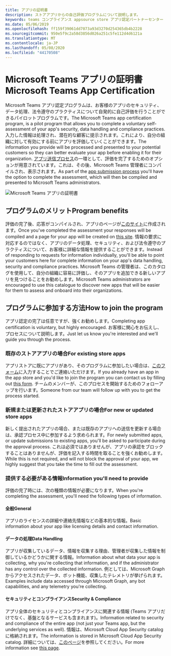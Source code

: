 ```yaml
---
title: アプリの証明書
description: ストアアプリからの自己評価プログラムについて説明します。
keywords: teams コンプライアンス appsource store アプリ認定パートナーセンター
ms.date: 05/06/2019
ms.openlocfilehash: ff159f39061dd7073a93d3270d254365db4b2228
ms.sourcegitcommit: 950e5f9c2a58d3856d026a251c5fe112d4d6121a
ms.translationtype: MT
ms.contentlocale: ja-JP
ms.lasthandoff: 05/08/2020
ms.locfileid: "44170508"
---
```

# <a name="microsoft-teams-app-certification"></a><span data-ttu-id="2c2fa-104">Microsoft Teams アプリの証明書</span><span class="sxs-lookup"><span data-stu-id="2c2fa-104">Microsoft Teams App Certification</span></span>

<span data-ttu-id="2c2fa-105">Microsoft Teams アプリ認定プログラムは、お客様のアプリのセキュリティ、データ処理、法令遵守のプラクティスについて自発的に自己評価を行うことができるパイロットプログラムです。</span><span class="sxs-lookup"><span data-stu-id="2c2fa-105">The Microsoft Teams app certification program, is a pilot program that allows you to complete a voluntary self-assessment of your app's security, data handling and compliance practices.</span></span> <span data-ttu-id="2c2fa-106">入力した情報は処理され、潜在的な顧客に提示されます。これにより、自分の組織に対して有効にする前にアプリを評価していくことができます。</span><span class="sxs-lookup"><span data-stu-id="2c2fa-106">The information you provide will be processed and presented to your potential customers so they can better evaluate your app before enabling it for their organization.</span></span> <span data-ttu-id="2c2fa-107">[アプリ送信プロセス](~/concepts/deploy-and-publish/apps-publish.md)の一環として、評価を完了するためのオプションが用意されています。これは、その後、Microsoft Teams 管理者にコンパイルされ、表示されます。</span><span class="sxs-lookup"><span data-stu-id="2c2fa-107">As part of the [app submission process](~/concepts/deploy-and-publish/apps-publish.md) you'll have the option to complete the assessment, which will then be compiled and presented to Microsoft Teams administrators.</span></span>

![Microsoft Teams アプリの証明書](~/assets/images/self-assessment.png)

## <a name="program-benefits"></a><span data-ttu-id="2c2fa-109">プログラムのメリット</span><span class="sxs-lookup"><span data-stu-id="2c2fa-109">Program benefits</span></span>

<span data-ttu-id="2c2fa-110">評価の完了後、応答がコンパイルされ、アプリのページが[このサイト](https://aka.ms/AppCertification)に作成されます。</span><span class="sxs-lookup"><span data-stu-id="2c2fa-110">Once you've completed the assessment your responses will be compiled and a page for your app will be created on [this site](https://aka.ms/AppCertification).</span></span> <span data-ttu-id="2c2fa-111">情報の要求に対応するのではなく、アプリのデータ処理、セキュリティ、および法令遵守のプラクティスについて、お客様に詳細な情報を提供することができます。</span><span class="sxs-lookup"><span data-stu-id="2c2fa-111">Instead of responding to requests for information individually, you'll be able to point your customers here for complete information on your app's data handling, security and compliance practices.</span></span> <span data-ttu-id="2c2fa-112">Microsoft Teams の管理者は、このカタログを使用して、自分の組織に容易に評価し、そのアプリを追加できる新しいアプリを見つけることをお勧めします。</span><span class="sxs-lookup"><span data-stu-id="2c2fa-112">Microsoft Teams administrators are encouraged to use this catalogue to discover new apps that will be easier for them to assess and onboard into their organizations.</span></span>

## <a name="how-to-join-the-program"></a><span data-ttu-id="2c2fa-113">プログラムに参加する方法</span><span class="sxs-lookup"><span data-stu-id="2c2fa-113">How to join the program</span></span>

<span data-ttu-id="2c2fa-114">アプリ認定の完了は任意ですが、強くお勧めします。</span><span class="sxs-lookup"><span data-stu-id="2c2fa-114">Completing app certification is voluntary, but highly encouraged.</span></span> <span data-ttu-id="2c2fa-115">お客様に関心をお伝えし、プロセスについて説明します。</span><span class="sxs-lookup"><span data-stu-id="2c2fa-115">Just let us know you're interested and we'll guide you through the process.</span></span>

### <a name="for-existing-store-apps"></a><span data-ttu-id="2c2fa-116">既存のストアアプリの場合</span><span class="sxs-lookup"><span data-stu-id="2c2fa-116">For existing store apps</span></span>

<span data-ttu-id="2c2fa-117">アプリストアに既にアプリがあり、そのプログラムに参加したい場合は、[このフォーム](https://forms.microsoft.com/Pages/ResponsePage.aspx?id=v4j5cvGGr0GRqy180BHbR3oKPRKv815GlRdzCCYPJGZUMzlXMVVIRkhXQUVXT0paQVQ0UUdRWEZSSCQlQCN0PWcu)に入力することでご連絡いただけます。</span><span class="sxs-lookup"><span data-stu-id="2c2fa-117">If you already have an app in the app store and you'd like to join the program you can contact us by filling out [this form](https://forms.microsoft.com/Pages/ResponsePage.aspx?id=v4j5cvGGr0GRqy180BHbR3oKPRKv815GlRdzCCYPJGZUMzlXMVVIRkhXQUVXT0paQVQ0UUdRWEZSSCQlQCN0PWcu).</span></span> <span data-ttu-id="2c2fa-118">チームのメンバーが、このプロセスを開始するためのフォローアップを行います。</span><span class="sxs-lookup"><span data-stu-id="2c2fa-118">Someone from our team will follow up with you to get the process started.</span></span>

### <a name="for-new-or-updated-store-apps"></a><span data-ttu-id="2c2fa-119">新規または更新されたストアアプリの場合</span><span class="sxs-lookup"><span data-stu-id="2c2fa-119">For new or updated store apps</span></span>

<span data-ttu-id="2c2fa-120">新しく提出されたアプリの場合、または既存のアプリへの送信を更新する場合は、承認プロセス中に参加するよう求められます。</span><span class="sxs-lookup"><span data-stu-id="2c2fa-120">For newly submitted apps, or update submissions to existing apps, you'll be asked to participate during the approval process.</span></span> <span data-ttu-id="2c2fa-121">これは必須ではありませんが、アプリの承認をブロックすることはありませんが、評価を記入する時間を取ることを強くお勧めします。</span><span class="sxs-lookup"><span data-stu-id="2c2fa-121">While this is not required, and will not block the approval of your app, we highly suggest that you take the time to fill out the assessment.</span></span>

### <a name="information-youll-need-to-provide"></a><span data-ttu-id="2c2fa-122">提供する必要がある情報</span><span class="sxs-lookup"><span data-stu-id="2c2fa-122">Information you'll need to provide</span></span>

<span data-ttu-id="2c2fa-123">評価の完了時には、次の種類の情報が必要になります。</span><span class="sxs-lookup"><span data-stu-id="2c2fa-123">When you're completing the assessment, you'll need the following types of information.</span></span>

#### <a name="general"></a><span data-ttu-id="2c2fa-124">全般</span><span class="sxs-lookup"><span data-stu-id="2c2fa-124">General</span></span>

<span data-ttu-id="2c2fa-125">アプリのライセンスの詳細や連絡先情報などの基本的な情報。</span><span class="sxs-lookup"><span data-stu-id="2c2fa-125">Basic information about your app like licensing details and contact information.</span></span>

#### <a name="data-handling"></a><span data-ttu-id="2c2fa-126">データの処理</span><span class="sxs-lookup"><span data-stu-id="2c2fa-126">Data Handling</span></span>

<span data-ttu-id="2c2fa-127">アプリが収集しているデータ、情報を収集する理由、管理者が収集した情報を制御しているかどうかに関する情報。</span><span class="sxs-lookup"><span data-stu-id="2c2fa-127">Information about what data your app is collecting, why you're collecting that information, and if the administrator has any control over the collected information.</span></span> <span data-ttu-id="2c2fa-128">例としては、Microsoft Graph からアクセスされたデータ、ボット機能、収集したテレメトリが挙げられます。</span><span class="sxs-lookup"><span data-stu-id="2c2fa-128">Examples include data accessed through Microsoft Graph, any bot capabilities, and any telemetry you're collecting.</span></span>

#### <a name="security--compliance"></a><span data-ttu-id="2c2fa-129">セキュリティとコンプライアンス</span><span class="sxs-lookup"><span data-stu-id="2c2fa-129">Security & Compliance</span></span>

<span data-ttu-id="2c2fa-130">アプリ全体のセキュリティとコンプライアンスに関連する情報 (Teams アプリだけでなく、基盤となるサービスも含まれます)。</span><span class="sxs-lookup"><span data-stu-id="2c2fa-130">Information related to security and compliance of the entire app (not just your Teams app, but the underlying services as well).</span></span> <span data-ttu-id="2c2fa-131">情報は、Microsoft Cloud App Security catalog に格納されます。</span><span class="sxs-lookup"><span data-stu-id="2c2fa-131">The information is stored in Microsoft Cloud App Security catalog.</span></span> <span data-ttu-id="2c2fa-132">詳細については、[このページ](/cloud-app-security/attest-your-app)を参照してください。</span><span class="sxs-lookup"><span data-stu-id="2c2fa-132">For more information see [this page](/cloud-app-security/attest-your-app).</span></span>
